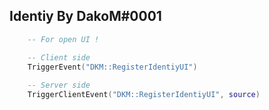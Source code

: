## Identiy By DakoM#0001

```lua
    -- For open UI ! 

    -- Client side
    TriggerEvent("DKM::RegisterIdentiyUI")
    
    -- Server side 
    TriggerClientEvent("DKM::RegisterIdentiyUI", source)
```